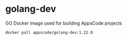 # golang-dev

GO Docker image used for building AppsCode projects

```console
docker pull appscode/golang-dev:1.22.0
```

